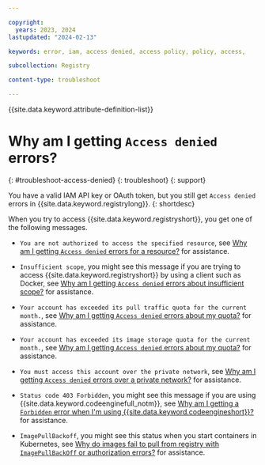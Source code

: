 ```yaml
---

copyright:
  years: 2023, 2024
lastupdated: "2024-02-13"

keywords: error, iam, access denied, access policy, policy, access,

subcollection: Registry

content-type: troubleshoot

---
```


{{site.data.keyword.attribute-definition-list}}

# Why am I getting `Access denied` errors?
{: #troubleshoot-access-denied}
{: troubleshoot}
{: support}

You have a valid IAM API key or OAuth token, but you still get `Access denied` errors in {{site.data.keyword.registrylong}}.
{: shortdesc}

When you try to access {{site.data.keyword.registryshort}}, you get one of the following messages.

- `You are not authorized to access the specified resource`, see [Why am I getting `Access denied` errors for a resource?](/docs/Registry?topic=Registry-troubleshoot-resource) for assistance.

- `Insufficient scope`, you might see this message if you are trying to access {{site.data.keyword.registryshort}} by using a client such as Docker, see [Why am I getting `Access denied` errors about insufficient scope?](/docs/Registry?topic=Registry-troubleshoot-scope) for assistance.

- `Your account has exceeded its pull traffic quota for the current month.`, see [Why am I getting `Access denied` errors about my quota?](/docs/Registry?topic=Registry-troubleshoot-quota) for assistance.

- `Your account has exceeded its image storage quota for the current month.`, see [Why am I getting `Access denied` errors about my quota?](/docs/Registry?topic=Registry-troubleshoot-quota) for assistance.

- `You must access this account over the private network`, see [Why am I getting `Access denied` errors  over a private network?](/docs/Registry?topic=Registry-troubleshoot-private) for assistance.

- `Status code 403 Forbidden`, you might see this message if you are using {{site.data.keyword.codeenginefull_notm}}, see [Why am I getting a `Forbidden` error when I'm using {{site.data.keyword.codeengineshort}}?](/docs/Registry?topic=Registry-troubleshoot-forbidden-ce) for assistance.

- `ImagePullBackoff`, you might see this status when you start containers in Kubernetes, see [Why do images fail to pull from registry with `ImagePullBackOff` or authorization errors?](/docs/Registry?topic=Registry-ts-app-image-pull) for assistance.
